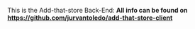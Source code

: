 This is the Add-that-store Back-End: <b>All info can be found on https://github.com/jurvantoledo/add-that-store-client</b>
